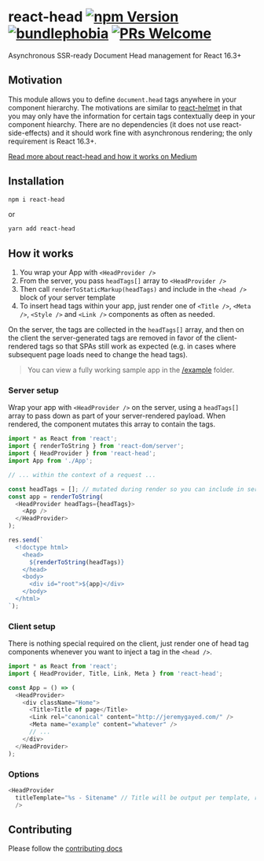 # react-head [![npm Version](https://img.shields.io/npm/v/react-head.svg?style=flat-square)](https://www.npmjs.org/package/react-head) [![bundlephobia](https://badgen.net/bundlephobia/minzip/react-head)](https://bundlephobia.com/result?p=react-head) [![PRs Welcome](https://img.shields.io/badge/PRs-welcome-brightgreen.svg?style=flat-square)](CONTRIBUTING.md#pull-requests)

Asynchronous SSR-ready Document Head management for React 16.3+

## Motivation

This module allows you to define `document.head` tags anywhere in your component hierarchy. The motivations are similar to [react-helmet](https://github.com/nfl/react-helmet) in that you may only have the information for certain tags contextually deep in your component hiearchy. There are no dependencies (it does not use react-side-effects) and it should work fine with asynchronous rendering; the only requirement is React 16.3+.

[Read more about react-head and how it works on Medium](https://jeremygayed.com/making-head-tag-management-thread-safe-with-react-head-323654170b45)

## Installation

```sh
npm i react-head
```

or

```sh
yarn add react-head
```

## How it works

1.  You wrap your App with `<HeadProvider />`
1.  From the server, you pass `headTags[]` array to `<HeadProvider />`
1.  Then call `renderToStaticMarkup(headTags)` and include in the `<head />` block of your server template
1.  To insert head tags within your app, just render one of `<Title />`, `<Meta />`, `<Style />` and `<Link />` components as often as needed.

On the server, the tags are collected in the `headTags[]` array, and then on the client the server-generated tags are removed in favor of the client-rendered tags so that SPAs still work as expected (e.g. in cases where subsequent page loads need to change the head tags).

> You can view a fully working sample app in the [/example](/example) folder.

### Server setup

Wrap your app with `<HeadProvider />` on the server, using a `headTags[]` array to pass down as part of your server-rendered payload. When rendered, the component mutates this array to contain the tags.

```js
import * as React from 'react';
import { renderToString } from 'react-dom/server';
import { HeadProvider } from 'react-head';
import App from './App';

// ... within the context of a request ...

const headTags = []; // mutated during render so you can include in server-rendered template later
const app = renderToString(
  <HeadProvider headTags={headTags}>
    <App />
  </HeadProvider>
);

res.send(`
  <!doctype html>
    <head>
      ${renderToString(headTags)}
    </head>
    <body>
      <div id="root">${app}</div>
    </body>
  </html>
`);
```

### Client setup

There is nothing special required on the client, just render one of head tag components whenever you want to inject a tag in the `<head />`.

```js
import * as React from 'react';
import { HeadProvider, Title, Link, Meta } from 'react-head';

const App = () => (
  <HeadProvider>
    <div className="Home">
      <Title>Title of page</Title>
      <Link rel="canonical" content="http://jeremygayed.com/" />
      <Meta name="example" content="whatever" />
      // ...
    </div>
  </HeadProvider>
);
```

### Options

```js
<HeadProvider
  titleTemplate="%s - Sitename" // Title will be output per template, replacing %s with title text
  />
```

## Contributing

Please follow the [contributing docs](/CONTRIBUTING.md)
